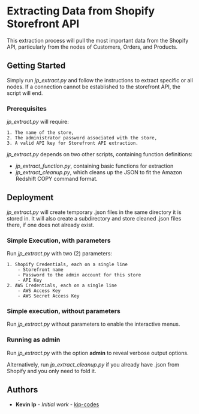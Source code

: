 # Extracting Data from Shopify Storefront API

This extraction process will pull the most important data from the Shopify API, particularly from the nodes of Customers, Orders, and Products.

## Getting Started

Simply run *jp_extract.py* and follow the instructions to extract specific or all nodes.
If a connection cannot be established to the storefront API, the script will end.

### Prerequisites

*jp_extract.py* will require:

```
1. The name of the store,
2. The administrator password associated with the store,
3. A valid API key for Storefront API extraction.
```

*jp_extract.py* depends on two other scripts, containing function definitions:

- *jp_extract_function.py*, containing basic functions for extraction
- *jp_extract_cleanup.py*, which cleans up the JSON to fit the Amazon Redshift COPY command format.


## Deployment

*jp_extract.py* will create temporary .json files in the same directory it is stored in.
It will also create a subdirectory and store cleaned .json files there, if one does not already exist.

### Simple Execution, with parameters
Run *jp_extract.py* with two (2) parameters:
```
1. Shopify Credentials, each on a single line
    - Storefront name
    - Password to the admin account for this store
    - API Key
2. AWS Credentials, each on a single line
    - AWS Access Key
    - AWS Secret Access Key
```

### Simple execution, without parameters
Run *jp_extract.py* without parameters to enable the interactive menus.


### Running as admin
Run *jp_extract.py* with the option **admin** to reveal verbose output options.

Alternatively, run *jp_extract_cleanup.py* if you already have .json from Shopify and you only need to fold it.

## Authors

* **Kevin Ip** - *Initial work* - [kip-codes](https://github.com/kip-codes)
